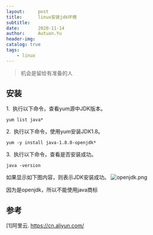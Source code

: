 ```yaml
---
layout:     post
title:      linux安装jdk环境
subtitle:   
date:       2020-11-14
author:     Autuan.Yu
header-img:
catalog: true
tags:
    - linux
---
```


> 机会是留给有准备的人

## 安装

1.  执行以下命令，查看yum源中JDK版本。
```` 
yum list java*
```` 
2.  执行以下命令，使用yum安装JDK1.8。
```` 
yum -y install java-1.8.0-openjdk*
```` 
3.  执行以下命令，查看是否安装成功。
```` 
java -version
```` 
如果显示如下图内容，则表示JDK安装成功。 
![openjdk.png](https://i.loli.net/2020/11/14/mDLrYJloh8iCdSP.png)

因为是openjdk，所以不能使用java商标  


## 参考  
[1]阿里云. https://cn.aliyun.com/  
